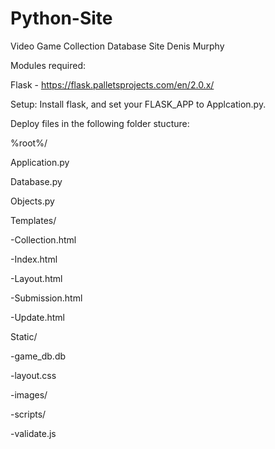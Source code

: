 # Python-Site
Video Game Collection Database Site
Denis Murphy

Modules required:

Flask - https://flask.palletsprojects.com/en/2.0.x/

Setup:
Install flask, and set your FLASK_APP to Applcation.py.

Deploy files in the following folder stucture:


%root%/

Application.py

Database.py

Objects.py

Templates/

-Collection.html

-Index.html

-Layout.html

-Submission.html

-Update.html

Static/ 

-game_db.db

-layout.css

-images/

-scripts/

-validate.js
